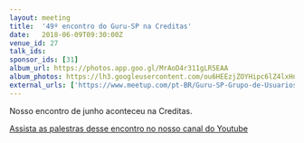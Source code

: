 ```yaml
---
layout: meeting
title:  '49º encontro do Guru-SP na Creditas'
date:   2018-06-09T09:30:00Z
venue_id: 27
talk_ids:
sponsor_ids: [31]
album_url: https://photos.app.goo.gl/MrAoD4r311gLR5EAA
album_photos: https://lh3.googleusercontent.com/ou6HEEzjZOYHipc6lZ4lxHnF4XXIkQqOQg2OmPDnzfwOUnjOr1Qafv7QcvjkvbcC-DzwoAlC3KRplqM2rDGnRaUvkvUjotvC-b9_f8hJEHDeEB3vTKB9tcSkHCQDWofv-_gdcjLgSTx7PXev_rS1WQJF-CBPWMVvmPR8ok5D1StaKhGxBxtvNKmFA8so20QG6qcg3kzIyi-M9nUxfQ7JTcqLMPjKKzUoeiiKtkBfjpaVq4alSeM2BsVcX-LyHbda5hR-2mkw6wrM59OKyxgZap_6ZMuhA52Vnt_TBiAju2G1xa_qGNDrqFf0zlR9TMcFgV7O69GXGP3U1f9ztZj6oXJ5kJmst3sgp5iq2ym1G6Z3S6JziZ6ygoXluNrRPt0Ovdy5I6tNhVuOaMWiHtqHHPqHdIzyT6Cd9L6UrS9VRt5Dwk7iJCYGsEkM6J7fTSgPvaApct6178WxZaSpLUuNhSUOl8-p59v3mouUf7fFIM_ePUs50dIV5QwJpEdJS1etyzeGk-sy1h4fRFyRvsAw2WROGAefFLBgGvsm0FEp3ORAS9h4FaKTHT9pwdf8GNLsrivU1FyWBVU7cIn5A6tr5vBbMBliZGn2c6ifhPOuz8THByR3FY3WbS3UnHFUqs_r1hLBeKPfCjAxTqalVsxA2GFZb9MS3G5ZHf2Gq50l531sY7mAHkBZ81O7
external_urls: ['https://www.meetup.com/pt-BR/Guru-SP-Grupo-de-Usuarios-Ruby-de-Sao-Paulo/events/250917379/', 'https://speakerfight.com/events/49o-encontro-do-guru-sp-na-creditas-96/' ]
---
```


Nosso encontro de junho aconteceu na Creditas.

[Assista as palestras desse encontro no nosso canal do Youtube](https://www.youtube.com/playlist?list=PL5KmpU-nEj8Z8KsOidijHHyB0vyyE6m9p)



